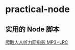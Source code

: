 # practical-node

## 实用的 Node 脚本

[爬取人人听力网电影 MP3+LRC](https://github.com/lewis617/practical-node/blob/master/rrting.js)
